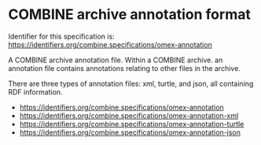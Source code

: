 # COMBINE archive annotation format
Identifier for this specification is: https://identifiers.org/combine.specifications/omex-annotation

A COMBINE archive annotation file. Within a COMBINE archive. an annotation file contains annotations relating to other files in the archive.

There are three types of annotation files: xml, turtle, and json, all containing RDF information.

* https://identifiers.org/combine.specifications/omex-annotation
* https://identifiers.org/combine.specifications/omex-annotation-xml
* https://identifiers.org/combine.specifications/omex-annotation-turtle
* https://identifiers.org/combine.specifications/omex-annotation-json